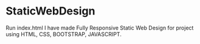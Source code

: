 # StaticWebDesign

Run index.html
I have made Fully Responsive Static Web Design for project using HTML, CSS, BOOTSTRAP, JAVASCRIPT.
